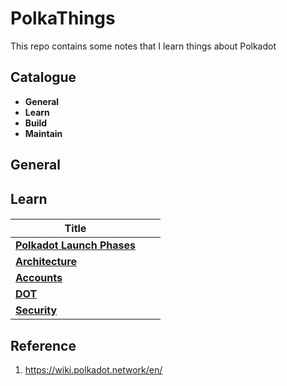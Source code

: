 # PolkaThings
This repo contains some notes that I learn things about Polkadot

## Catalogue

- **General**
- **Learn**
- **Build**
- **Maintain**

## General

## Learn

#### 

#### 

| Title                                                        |      |      |
| ------------------------------------------------------------ | ---- | ---- |
| [**Polkadot Launch Phases**](https://github.com/Whisker17/PolkaThings/blob/main/PolkadotLaunchPhases.md) |      |      |
| [**Architecture**](https://github.com/Whisker17/PolkaThings/blob/main/Architecture.md) |      |      |
| [**Accounts**](https://github.com/Whisker17/PolkaThings/blob/main/Accounts.md) |      |      |
| [**DOT**](https://github.com/Whisker17/PolkaThings/blob/main/DOT.md) |      |      |
| [**Security**](https://github.com/Whisker17/PolkaThings/blob/main/Security.md) |      |      |



## Reference

1. https://wiki.polkadot.network/en/

